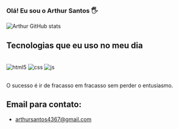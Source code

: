 ### Olá! Eu sou o Arthur Santos 🖐️

![Arthur GitHub stats](https://github-readme-stats.vercel.app/api?username=ar-santos&show_icons=true&theme=dracula)

## Tecnologias que eu uso no meu dia 

<div style:"display: inline_block"><br/>
  <img align="center" alt="html5" src="https://img.shields.io/badge/HTML5-E34F26?style=for-the-badge&logo=html5&logoColor=white"/>
  <img align="center" alt="css" src="https://img.shields.io/badge/CSS3-1572B6?style=for-the-badge&logo=css3&logoColor=white"/>
  <img align="center" alt="js" src="https://img.shields.io/badge/JavaScript-F7DF1E?style=for-the-badge&logo=javascript&logoColor=black"/>
</div><br>

O sucesso é ir de fracasso em fracasso sem perder o entusiasmo.

## Email para contato: 
- [arthursantos4367@gmail.com](https://mail.google.com/mail/u/0/#inbox)

